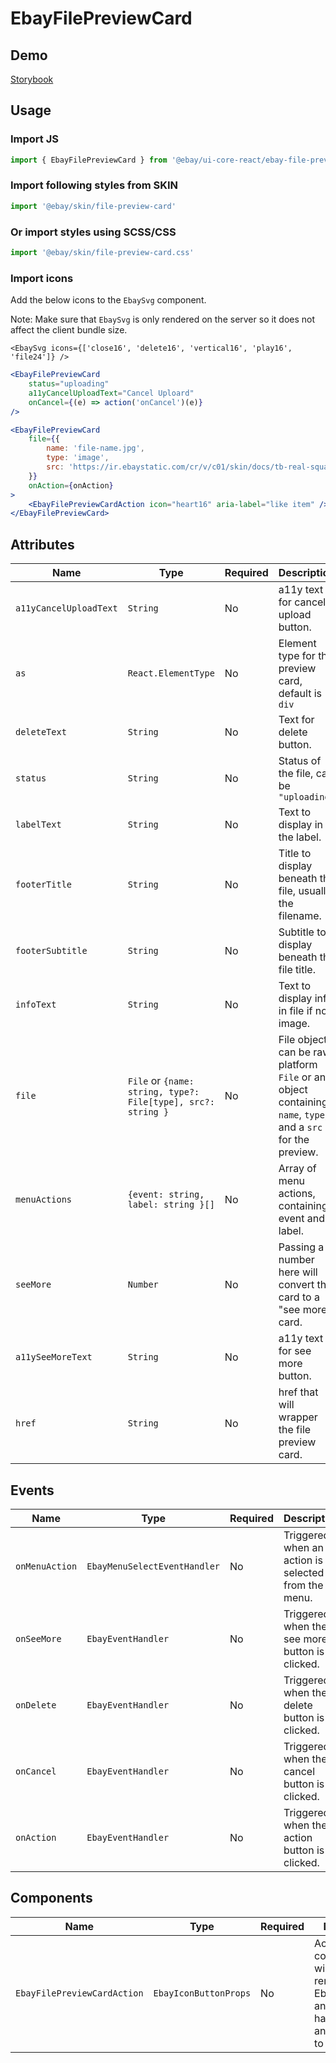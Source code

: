 # EbayFilePreviewCard

## Demo

[Storybook](https://opensource.ebay.com/ebayui-core-react/main/?path=/docs/media-ebay-file-preview-card--docs)

## Usage

### Import JS

```jsx harmony
import { EbayFilePreviewCard } from '@ebay/ui-core-react/ebay-file-preview-card'
```

### Import following styles from SKIN

```jsx harmony
import '@ebay/skin/file-preview-card'
```

### Or import styles using SCSS/CSS

```jsx harmony
import '@ebay/skin/file-preview-card.css'
```

### Import icons

Add the below icons to the `EbaySvg` component.

Note: Make sure that `EbaySvg` is only rendered on the server so it does not affect the client bundle size.

```tsx
<EbaySvg icons={['close16', 'delete16', 'vertical16', 'play16', 'file24']} />
```

```jsx harmony
<EbayFilePreviewCard
    status="uploading"
    a11yCancelUploadText="Cancel Uploard"
    onCancel={(e) => action('onCancel')(e)}
/>
```

```jsx harmony
<EbayFilePreviewCard
    file={{
        name: 'file-name.jpg',
        type: 'image',
        src: 'https://ir.ebaystatic.com/cr/v/c01/skin/docs/tb-real-square-pic.jpg'
    }}
    onAction={onAction}
>
    <EbayFilePreviewCardAction icon="heart16" aria-label="like item" />
</EbayFilePreviewCard>
```

## Attributes

| Name                   | Type                                                         | Required | Description                                                                                                  | Data |
| ---------------------- | ------------------------------------------------------------ | -------- | ------------------------------------------------------------------------------------------------------------ | ---- |
| `a11yCancelUploadText` | `String`                                                     | No       | a11y text for cancel upload button.                                                                          |      |
| `as`                   | `React.ElementType`                                          | No       | Element type for the preview card, default is `div`                                                          |      |
| `deleteText`           | `String`                                                     | No       | Text for delete button.                                                                                      |      |
| `status`               | `String`                                                     | No       | Status of the file, can be `"uploading"`                                                                     |      |
| `labelText`            | `String`                                                     | No       | Text to display in the label.                                                                                |      |
| `footerTitle`          | `String`                                                     | No       | Title to display beneath the file, usually the filename.                                                     |      |
| `footerSubtitle`       | `String`                                                     | No       | Subtitle to display beneath the file title.                                                                  |      |
| `infoText`             | `String`                                                     | No       | Text to display info in file if not image.                                                                   |      |
| `file`                 | `File` or `{name: string, type?: File[type], src?: string }` | No       | File object, can be raw platform `File` or an object containing `name`, `type`, and a `src` for the preview. |      |
| `menuActions`          | `{event: string, label: string }[]`                          | No       | Array of menu actions, containing event and label.                                                           |      |
| `seeMore`              | `Number`                                                     | No       | Passing a number here will convert the card to a "see more" card.                                            |      |
| `a11ySeeMoreText`      | `String`                                                     | No       | a11y text for see more button.                                                                               |
| `href`                 | `String`                                                     | No       | href that will wrapper the file preview card.                                                                |

## Events

| Name           | Type                         | Required | Description                                         | Data                                                            |
| -------------- | ---------------------------- | -------- | --------------------------------------------------- | --------------------------------------------------------------- |
| `onMenuAction` | `EbayMenuSelectEventHandler` | No       | Triggered when an action is selected from the menu. | `event, {index: number, checked: number[], eventName?: string}` |
| `onSeeMore`    | `EbayEventHandler`           | No       | Triggered when the see more button is clicked.      | `event`                                                         |
| `onDelete`     | `EbayEventHandler`           | No       | Triggered when the delete button is clicked.        | `event`                                                         |
| `onCancel`     | `EbayEventHandler`           | No       | Triggered when the cancel button is clicked.        | `event`                                                         |
| `onAction`     | `EbayEventHandler`           | No       | Triggered when the action button is clicked.        | `event`                                                         |

## Components

| Name                        | Type                  | Required | Description                                                                                                            | Data |
| --------------------------- | --------------------- | -------- | ---------------------------------------------------------------------------------------------------------------------- | ---- |
| `EbayFilePreviewCardAction` | `EbayIconButtonProps` | No       | Action component that will be used to render EbayIconButton and needs to have an `icon` and `aria-label` to be render. |
